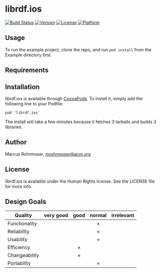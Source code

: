# librdf.ios

[![Build Status](https://travis-ci.org/mro/librdf.ios.svg)](https://travis-ci.org/mro/librdf.ios)
[![Version](https://img.shields.io/cocoapods/v/librdf.ios.svg)](http://cocoadocs.org/docsets/librdf.ios)
[![License](https://img.shields.io/cocoapods/l/librdf.ios.svg)](http://cocoadocs.org/docsets/librdf.ios)
[![Platform](https://img.shields.io/cocoapods/p/librdf.ios.svg)](http://cocoadocs.org/docsets/librdf.ios)

## Usage

To run the example project, clone the repo, and run `pod install` from the Example directory first.

## Requirements

## Installation

librdf.ios is available through [CocoaPods](http://cocoapods.org). To install
it, simply add the following line to your Podfile:

    pod 'librdf.ios'

The install will take a few minutes because it fetches 3 tarballs and builds 3 libraries.

## Author

Marcus Rohrmoser, mrohrmoser@acm.org

## License

librdf.ios is available under the Human Rights license. See the LICENSE file for more info.

## Design Goals

| Quality         | very good | good | normal | irrelevant |
|-----------------|:---------:|:----:|:------:|:----------:|
| Functionality   |           |      |    ×   |            |
| Reliability     |           |      |    ×   |            |
| Usability       |           |      |    ×   |            |
| Efficiency      |           |  ×   |        |            |
| Changeability   |           |  ×   |        |            |
| Portability     |           |      |    ×   |            |
